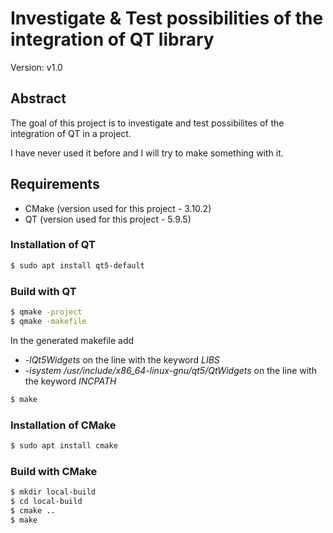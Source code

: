 # Investigate & Test possibilities of the integration of QT library

Version: v1.0

## Abstract

The goal of this project is to investigate and test possibilites of the integration of QT in a project.

I have never used it before and I will try to make something with it.

## Requirements

- CMake (version used for this project - 3.10.2)
- QT (version used for this project - 5.9.5)

### Installation of QT

```bash
$ sudo apt install qt5-default
```

### Build with QT

```bash
$ qmake -project
$ qmake -makefile
```

In the generated makefile add 
- *-lQt5Widgets* on the line with the keyword *LIBS*
- *-isystem /usr/include/x86_64-linux-gnu/qt5/QtWidgets* on the line with the keyword *INCPATH*

```bash
$ make
```

### Installation of CMake

```bash
$ sudo apt install cmake
```

### Build with CMake

```bash
$ mkdir local-build
$ cd local-build
$ cmake ..
$ make
```
